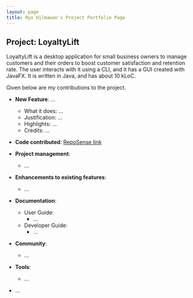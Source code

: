 ```yaml
---
layout: page
title: Ryo Hilmawan's Project Portfolio Page
---
```


## Project: LoyaltyLift

LoyaltyLift is a desktop application for small business owners to manage customers and their orders to boost customer satisfaction and retention rate. The user interacts with it using a CLI, and it has a GUI created with JavaFX. It is written in Java, and has about 10 kLoC.

Given below are my contributions to the project.

* **New Feature**: ...
  * What it does: ...
  * Justification: ...
  * Highlights: ...
  * Credits: ...

* **Code contributed**: [RepoSense link](https://nus-cs2103-ay2223s2.github.io/tp-dashboard/?search=cloudhill&breakdown=true)

* **Project management**:
  * ...

* **Enhancements to existing features**:
  * ...

* **Documentation**:
  * User Guide:
    * ...
  * Developer Guide:
    * ...

* **Community**:
  * ...

* **Tools**:
  * ...

* ...
